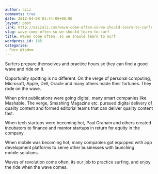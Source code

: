 ```yaml
---
author: aziz
comments: true
date: 2012-04-08 03:44:09+00:00
layout: post
link: http://azizali.com/wave-come-often-so-we-should-learn-to-surf/
slug: wave-come-often-so-we-should-learn-to-surf
title: Waves come often, so we should learn to surf
wordpress_id: 165
categories:
- Pure Wisdom
---
```


Surfers prepare themselves and practice hours so they can find a good wave and ride on it.

Opportunity spotting is no different. On the verge of personal computing, Microsoft, Apple, Dell, Oracle and many others made their fortunes. They rode on the wave.

When print publications were going digital, many smart companies like Mashable, The verge, Smashing Magazine etc. pursued digital delivery of quality content and formed editorial teams that can deliver quality content fast.

When tech startups were becoming hot, Paul Graham and others created incubators to finance and mentor startups in return for equity in the company.

When mobile was becoming hot, many companies got equipped with app development platforms to serve other businesses with launching mobile.solutions.

Waves of revolution come often, its our job to practice surfing, and enjoy the ride when the wave comes.
